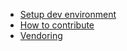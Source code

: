 
- [Setup dev environment](../setup-dev-environment/)
- [How to contribute](../how-to-contribute/)
- [Vendoring](../vendoring/)
